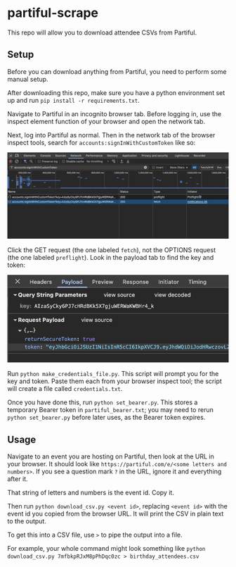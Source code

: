 # partiful-scrape

This repo will allow you to download attendee CSVs from Partiful.

## Setup

Before you can download anything from Partiful, you need to perform some manual setup.

After downloading this repo, make sure you have a python environment set up and run `pip install -r requirements.txt`.

Navigate to Partiful in an incognito browser tab. Before logging in, use the inspect element function of your browser and open the network tab.

Next, log into Partiful as normal. Then in the network tab of the browser inspect tools, search for `accounts:signInWithCustomToken` like so:

![In the network tab, type accounts:signInWithCustomToken into the search bar](https://github.com/cstuartroe/partiful-scrape/raw/main/network_search.png)

Click the GET request (the one labeled `fetch`), not the OPTIONS request (the one labeled `preflight`). Look in the payload tab to find the key and token:

![In the network tab, type accounts:signInWithCustomToken into the search bar](https://github.com/cstuartroe/partiful-scrape/raw/main/payload_tab.png)

Run `python make_credentials_file.py`. This script will prompt you for the key and token. Paste them each from your browser inspect tool; the script will create a file called `credentials.txt`.

Once you have done this, run `python set_bearer.py`.
This stores a temporary Bearer token in `partiful_bearer.txt`;
you may need to rerun `python set_bearer.py` before later uses, as the Bearer token expires.

## Usage

Navigate to an event you are hosting on Partiful, then look at the URL in your browser.
It should look like `https://partiful.com/e/<some letters and numbers>`.
If you see a question mark `?` in the URL, ignore it and everything after it.

That string of letters and numbers is the event id. Copy it.

Then run `python download_csv.py <event id>`, replacing `<event id>` with the event id you copied from the browser URL. It will print the CSV in plain text to the output.

To get this into a CSV file, use `>` to pipe the output into a file.

For example, your whole command might look something like `python download_csv.py 7mfbkpRJxM8pPhDqc0zc > birthday_attendees.csv`
